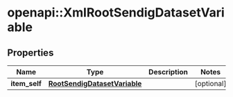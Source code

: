 # openapi::XmlRootSendigDatasetVariable


## Properties
Name | Type | Description | Notes
------------ | ------------- | ------------- | -------------
**item_self** | [**RootSendigDatasetVariable**](RootSendigDatasetVariable.md) |  | [optional] 


